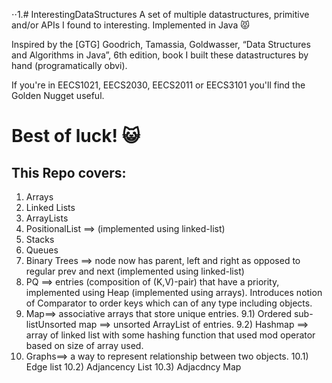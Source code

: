 ⋅⋅1.# InterestingDataStructures
A set of multiple datastructures, primitive and/or APIs I found  to interesting. Implemented in Java :pouting_cat:

Inspired by the [GTG] Goodrich, Tamassia, Goldwasser, “Data Structures and Algorithms in Java”, 6th edition, book I built these datastructures by hand (programatically obvi).

If you're in EECS1021, EECS2030, EECS2011 or EECS3101 you'll find the Golden Nugget useful. 

# Best of luck! :smiley_cat:

## This Repo covers:

1) Arrays 
2) Linked Lists 
3) ArrayLists 
4) PositionalList ==> (implemented using linked-list)
5) Stacks
6) Queues
7) Binary Trees ==> node now has parent, left and right as opposed to regular prev and next (implemented using linked-list)
8) PQ ==> entries (composition of (K,V)-pair) that have a priority, implemented using Heap (implemented using arrays). Introduces notion of Comparator to order keys which can of any type including objects.
9) Map==> associative arrays that store unique entries.
 9.1) Ordered sub-listUnsorted map ==> unsorted ArrayList of entries.
 9.2) Hashmap ==> array of linked list with some hashing function that used mod operator based on size of array used.
10) Graphs==> a way to represent relationship between two objects.
 10.1) Edge list
 10.2) Adjancency List
 10.3) Adjacdncy Map
 
 
 
 
